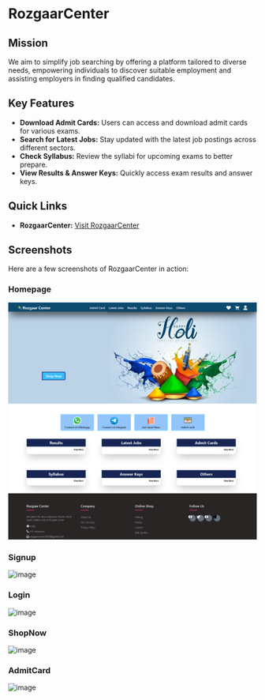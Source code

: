 # RozgaarCenter

## Mission
We aim to simplify job searching by offering a platform tailored to diverse needs, empowering individuals to discover suitable employment and assisting employers in finding qualified candidates.

## Key Features
- **Download Admit Cards:** Users can access and download admit cards for various exams.
- **Search for Latest Jobs:** Stay updated with the latest job postings across different sectors.
- **Check Syllabus:** Review the syllabi for upcoming exams to better prepare.
- **View Results & Answer Keys:** Quickly access exam results and answer keys.

## Quick Links
- **RozgaarCenter:** [Visit RozgaarCenter](https://tanuj0202.github.io/RozgaarCenter/)

## Screenshots
Here are a few screenshots of RozgaarCenter in action:

### Homepage
![RozgaarCenter Homepage](https://github.com/tanuj0202/RozgaarCenter/blob/main/homepage.png)

### Signup
![image](https://github.com/user-attachments/assets/7bf585d8-4e5a-40a8-a926-a244602c0295)

### Login
![image](https://github.com/user-attachments/assets/e7013d40-5ec9-4ada-934c-cb41f9eaabf4)

### ShopNow
![image](https://github.com/user-attachments/assets/fea253a7-8a62-4a58-a002-2d0d706802fb)

### AdmitCard
![image](https://github.com/user-attachments/assets/b0f3fe8d-b223-4497-9089-7a48eacf2aa9)













